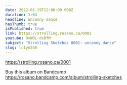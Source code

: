```yaml
---
date: 2022-01-19T12:00:00.000Z
duration: 1:04
headline: uncanny dance
hasThumb: true
isPublished: true
link: https://strolling.rosano.ca/0001
youtube: 9vWOL-dsBfM
subject: "Strolling Sketches 0001: uncanny dance"
slug: lc1yn248
---
```

https://strolling.rosano.ca/0001

Buy this album on Bandcamp https://rosano.bandcamp.com/album/strolling-sketches
